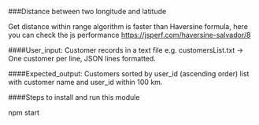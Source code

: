 ###Distance between two longitude and latitude

Get distance within range algorithm is faster than  Haversine formula, here you can check the js performance 
https://jsperf.com/haversine-salvador/8

####User_input:
Customer records in a text file e.g. customersList.txt -> One customer per line, JSON lines formatted.

####Expected_output: 
Customers sorted by user_id (ascending order) list with customer name and user_id within 100 km. 

####Steps to install and run this module
   
npm start
